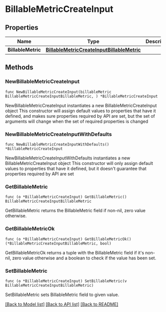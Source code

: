 # BillableMetricCreateInput

## Properties

Name | Type | Description | Notes
------------ | ------------- | ------------- | -------------
**BillableMetric** | [**BillableMetricCreateInputBillableMetric**](BillableMetricCreateInputBillableMetric.md) |  | 

## Methods

### NewBillableMetricCreateInput

`func NewBillableMetricCreateInput(billableMetric BillableMetricCreateInputBillableMetric, ) *BillableMetricCreateInput`

NewBillableMetricCreateInput instantiates a new BillableMetricCreateInput object
This constructor will assign default values to properties that have it defined,
and makes sure properties required by API are set, but the set of arguments
will change when the set of required properties is changed

### NewBillableMetricCreateInputWithDefaults

`func NewBillableMetricCreateInputWithDefaults() *BillableMetricCreateInput`

NewBillableMetricCreateInputWithDefaults instantiates a new BillableMetricCreateInput object
This constructor will only assign default values to properties that have it defined,
but it doesn't guarantee that properties required by API are set

### GetBillableMetric

`func (o *BillableMetricCreateInput) GetBillableMetric() BillableMetricCreateInputBillableMetric`

GetBillableMetric returns the BillableMetric field if non-nil, zero value otherwise.

### GetBillableMetricOk

`func (o *BillableMetricCreateInput) GetBillableMetricOk() (*BillableMetricCreateInputBillableMetric, bool)`

GetBillableMetricOk returns a tuple with the BillableMetric field if it's non-nil, zero value otherwise
and a boolean to check if the value has been set.

### SetBillableMetric

`func (o *BillableMetricCreateInput) SetBillableMetric(v BillableMetricCreateInputBillableMetric)`

SetBillableMetric sets BillableMetric field to given value.



[[Back to Model list]](../README.md#documentation-for-models) [[Back to API list]](../README.md#documentation-for-api-endpoints) [[Back to README]](../README.md)


